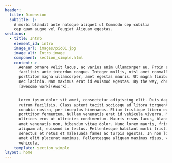 ```yaml
---
header:
  title: Dimension
  subtitle: |-
    A morbi blandit ante natoque aliquet ut Commodo cep cubilia  
    cep quam augue vel Feugiat Aliquam egestas.
sections:
  - title: Intro
    element_id: intro
    image_url: images/pic01.jpg
    image_alt: Intro image
    component: section_simple.html
    content: >-
      Aenean ornare velit lacus, ac varius enim ullamcorper eu. Proin aliquam
      facilisis ante interdum congue. Integer mollis, nisl amet convallis,
      porttitor magna ullamcorper, amet egestas mauris. Ut magna finibus nisi
      nec lacinia. Nam maximus erat id euismod egestas. By the way, check out my
      [awesome work](#work).


      Lorem ipsum dolor sit amet, consectetur adipiscing elit. Duis dapibus
      rutrum facilisis. Class aptent taciti sociosqu ad litora torquent per
      conubia nostra, per inceptos himenaeos. Etiam tristique libero eu nibh
      porttitor fermentum. Nullam venenatis erat id vehicula viverra. Nunc
      ultrices eros ut ultricies condimentum. Mauris risus lacus, blandit sit
      amet venenatis non, bibendum vitae dolor. Nunc lorem mauris, fringilla in
      aliquam at, euismod in lectus. Pellentesque habitant morbi tristique
      senectus et netus et malesuada fames ac turpis egestas. In non lorem sit
      amet elit placerat maximus. Pellentesque aliquam maximus risus, vel sed
      vehicula.
    template: section_simple
layout: home
---
```

